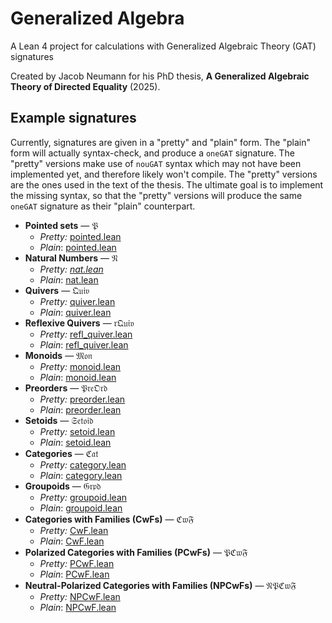 
# Generalized Algebra

A Lean 4 project for calculations with Generalized Algebraic Theory (GAT) signatures

Created by Jacob Neumann for his PhD thesis, **A Generalized Algebraic Theory of Directed Equality** (2025).


## Example signatures

Currently, signatures are given in a "pretty" and "plain" form. The "plain" form will actually syntax-check, and produce a `oneGAT` signature. The "pretty" versions make use of `nouGAT` syntax which may not have been implemented yet, and therefore likely won't compile. The "pretty" versions are the ones used in the text of the thesis. The ultimate goal is to implement the missing syntax, so that the "pretty" versions will produce the same `oneGAT` signature as their "plain" counterpart.

- **Pointed sets** — 𝔓
    - *Pretty:* [pointed.lean](GeneralizedAlgebra/pretty_signatures/pointed.lean)
    - *Plain*: [pointed.lean](GeneralizedAlgebra/signatures/pointed.lean)
- **Natural Numbers** — 𝔑
    - *Pretty: [nat.lean](GeneralizedAlgebra/pretty_signatures/nat.lean)*
    - *Plain*: [nat.lean](GeneralizedAlgebra/signatures/nat.lean)
- **Quivers** — 𝔔𝔲𝔦𝔳
    - *Pretty:* [quiver.lean](GeneralizedAlgebra/pretty_signatures/quiver.lean)
    - *Plain*: [quiver.lean](GeneralizedAlgebra/signatures/quiver.lean)
- **Reflexive Quivers** — 𝔯𝔔𝔲𝔦𝔳
    - *Pretty:* [refl_quiver.lean](GeneralizedAlgebra/pretty_signatures/refl_quiver.lean)
    - *Plain*: [refl_quiver.lean](GeneralizedAlgebra/signatures/refl_quiver.lean)
- **Monoids** — 𝔐𝔬𝔫
    - *Pretty:* [monoid.lean](GeneralizedAlgebra/pretty_signatures/monoid.lean)
    - *Plain*: [monoid.lean](GeneralizedAlgebra/signatures/monoid.lean)
- **Preorders** — 𝔓𝔯𝔢𝔒𝔯𝔡
    - *Pretty:* [preorder.lean](GeneralizedAlgebra/pretty_signatures/preorder.lean)
    - *Plain*: [preorder.lean](GeneralizedAlgebra/signatures/preorder.lean)
- **Setoids** — 𝔖𝔢𝔱𝔬𝔦𝔡
    - *Pretty:* [setoid.lean](GeneralizedAlgebra/pretty_signatures/setoid.lean)
    - *Plain*: [setoid.lean](GeneralizedAlgebra/signatures/setoid.lean)
- **Categories** — ℭ𝔞𝔱
    - *Pretty:* [category.lean](GeneralizedAlgebra/pretty_signatures/category.lean)
    - *Plain*: [category.lean](GeneralizedAlgebra/signatures/category.lean)
- **Groupoids** — 𝔊𝔯𝔭𝔡
    - *Pretty:* [groupoid.lean](GeneralizedAlgebra/pretty_signatures/groupoid.lean)
    - *Plain*: [groupoid.lean](GeneralizedAlgebra/signatures/groupoid.lean)
- **Categories with Families (CwFs)** — ℭ𝔴𝔉
    - *Pretty:* [CwF.lean](GeneralizedAlgebra/pretty_signatures/CwF.lean)
    - *Plain*: [CwF.lean](GeneralizedAlgebra/signatures/CwF.lean)
- **Polarized Categories with Families (PCwFs)** — 𝔓ℭ𝔴𝔉
    - *Pretty:* [PCwF.lean](GeneralizedAlgebra/pretty_signatures/PCwF.lean)
    - *Plain*: [PCwF.lean](GeneralizedAlgebra/signatures/PCwF.lean)
- **Neutral-Polarized Categories with Families (NPCwFs)** — 𝔑𝔓ℭ𝔴𝔉
    - *Pretty:* [NPCwF.lean](GeneralizedAlgebra/pretty_signatures/NPCwF.lean)
    - *Plain*: [NPCwF.lean](GeneralizedAlgebra/signatures/NPCwF.lean)